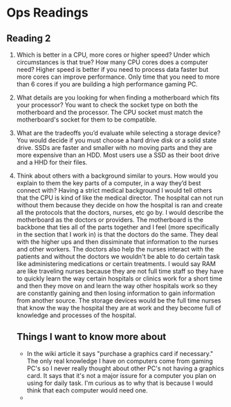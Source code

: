# Ops Readings

## Reading 2 
1. Which is better in a CPU, more cores or higher speed? Under which circumstances is that true? How many CPU cores does a computer need?
    Higher speed is better if you need to process data faster but more cores can improve performance. Only time that you need to more than 6 cores if you are building a high performance gaming PC.
2. What details are you looking for when finding a motherboard which fits your processor?
    You want to check the socket type on both the motherboard and the processor. The CPU socket must match the motherboard's socket for them to be compatible.
3. What are the tradeoffs you’d evaluate while selecting a storage device?
    You would decide if you must choose a hard drive disk or a solid state drive. SSDs are faster and smaller with no moving parts and they are more expensive than an HDD. Most users use a SSD as their boot drive and a HHD for their files. 
4. Think about others with a background similar to yours. How would you explain to them the key parts of a computer, in a way they’d best connect with?
     Having a strict medical background I would tell others that the CPU is kind of like the medical director. The hospital can not run without them because they decide on how the hospital is ran and create all the protocols that the doctors, nurses, etc go by. I would describe the motherboard as the doctors or providers. The motherboard is the backbone that ties all of the parts together and I feel (more specifically in the section that I work in) is that the doctors do the same. They deal with the higher ups and then dissiminate that information to the nurses and other workers. The doctors also help the nurses interact with the patients and without the doctors we wouldn't be able to do certain task like administering medications or certain treatments. I would say RAM are like traveling nurses because they are not full time staff so they have to quickly learn the way certain hospitals or clinics work for a short time and then they move on and learn the way other hospitals work so they are constantly gaining and then losing information to gain information from another source. The storage devices would be the full time nurses that know the way the hospital they are at work and they become full of knowledge and processes of the hospital.

   ## Things I want to know more about

   - In the wiki article it says "purchase a graphics card if necessary." The only real knowledge I have on computers come from gaming PC's so I never really thought about other PC's not having a graphics card. It says that it's not a major issure for a computer you plan on using for daily task. I'm curious as to why that is because I would think that each computer would need one. 
   - 
